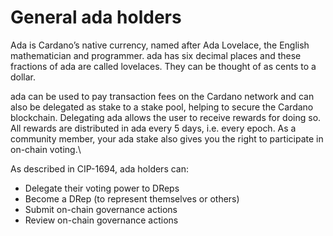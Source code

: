 # General ada holders

Ada is Cardano’s native currency, named after Ada Lovelace, the English mathematician and programmer. ada has six decimal places and these fractions of ada are called lovelaces. They can be thought of as cents to a dollar.

ada can be used to pay transaction fees on the Cardano network and can also be delegated as stake to a stake pool, helping to secure the Cardano blockchain. Delegating ada allows the user to receive rewards for doing so. All rewards are distributed in ada every 5 days, i.e. every epoch. As a community member, your ada stake also gives you the right to participate in on-chain voting.\


As described in CIP-1694, ada holders can:

* Delegate their voting power to DReps
* Become a DRep (to represent themselves or others)
* Submit on-chain governance actions
* Review on-chain governance actions
